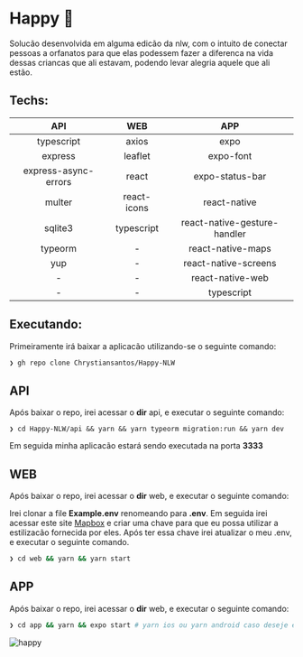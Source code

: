 # Happy 🤗

Solucão desenvolvida em alguma edicão da nlw, com o intuito de conectar pessoas a orfanatos para que elas podessem fazer a diferenca na vida dessas criancas que ali estavam, podendo levar alegria aquele que ali estão.

## Techs:

|         API          |     WEB     |             APP              |
| :------------------: | :---------: | :--------------------------: |
|      typescript      |    axios    |             expo             |
|       express        |   leaflet   |          expo-font           |
| express-async-errors |    react    |       expo-status-bar        |
|        multer        | react-icons |         react-native         |
|       sqlite3        | typescript  | react-native-gesture-handler |
|       typeorm        |      -      |      react-native-maps       |
|         yup          |      -      |     react-native-screens     |
|          -           |      -      |       react-native-web       |
|          -           |      -      |          typescript          |

## Executando:

Primeiramente irá baixar a aplicacão utilizando-se o seguinte comando:

```bash
❯ gh repo clone Chrystiansantos/Happy-NLW
```

## API

Após baixar o repo, irei acessar o **dir** api, e executar o seguinte comando:

```
❯ cd Happy-NLW/api && yarn && yarn typeorm migration:run && yarn dev
```

Em seguida minha aplicacão estará sendo executada na porta **3333**

## WEB

Após baixar o repo, irei acessar o **dir** web, e executar o seguinte comando:

Irei clonar a file **Example.env** renomeando para **.env**. Em seguida irei acessar este site <a href="https://www.mapbox.com/">Mapbox</a> e criar uma chave para que eu possa utilizar a estilizacão fornecida por eles. Após ter essa chave irei atualizar o meu .env, e executar o seguinte comando.

```bash
❯ cd web && yarn && yarn start
```

## APP

Após baixar o repo, irei acessar o **dir** web, e executar o seguinte comando:

```bash
❯ cd app && yarn && expo start # yarn ios ou yarn android caso deseje executar em um emulador
```

![happy](https://user-images.githubusercontent.com/33062949/178018986-30c79fb4-11fb-4b3b-ad28-fc55059b878e.png)